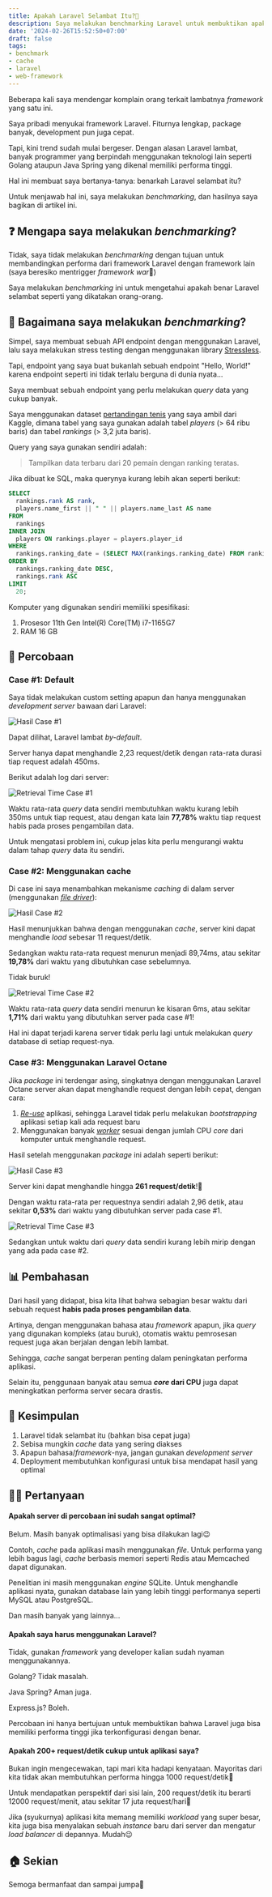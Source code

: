 ```yaml
---
title: Apakah Laravel Selambat Itu?🤔
description: Saya melakukan benchmarking Laravel untuk membuktikan apakah benar Laravel selambat itu
date: '2024-02-26T15:52:50+07:00'
draft: false
tags:
- benchmark
- cache
- laravel
- web-framework
---
```


Beberapa kali saya mendengar komplain orang terkait lambatnya *framework* yang satu ini.

Saya pribadi menyukai framework Laravel. Fiturnya lengkap, package banyak, development pun juga cepat.

Tapi, kini trend sudah mulai bergeser. Dengan alasan Laravel lambat, banyak programmer yang berpindah menggunakan teknologi lain seperti Golang ataupun Java Spring yang dikenal memiliki performa tinggi.

Hal ini membuat saya bertanya-tanya: benarkah Laravel selambat itu?

Untuk menjawab hal ini, saya melakukan *benchmarking*, dan hasilnya saya bagikan di artikel ini.

## ❓ Mengapa saya melakukan *benchmarking*?

Tidak, saya tidak melakukan *benchmarking* dengan tujuan untuk membandingkan performa dari framework Laravel dengan framework lain (saya beresiko mentrigger *framework war*🥲)

Saya melakukan *benchmarking* ini untuk mengetahui apakah benar Laravel selambat seperti yang dikatakan orang-orang.

## 🥸 Bagaimana saya melakukan *benchmarking*?

Simpel, saya membuat sebuah API endpoint dengan menggunakan Laravel, lalu saya melakukan stress testing dengan menggunakan library [Stressless](https://pestphp.com/docs/stress-testing).

Tapi, endpoint yang saya buat bukanlah sebuah endpoint "Hello, World!" karena endpoint seperti ini tidak terlalu berguna di dunia nyata...

Saya membuat sebuah endpoint yang perlu melakukan *query* data yang cukup banyak.

Saya menggunakan dataset [pertandingan tenis](https://www.kaggle.com/datasets/guillemservera/tennis) yang saya ambil dari Kaggle, dimana tabel yang saya gunakan adalah tabel *players* (> 64 ribu baris) dan tabel *rankings* (> 3,2 juta baris).

Query yang saya gunakan sendiri adalah:

> Tampilkan data terbaru dari 20 pemain dengan ranking teratas.

Jika dibuat ke SQL, maka querynya kurang lebih akan seperti berikut:

```sql
SELECT
  rankings.rank AS rank,
  players.name_first || " " || players.name_last AS name
FROM
  rankings
INNER JOIN
  players ON rankings.player = players.player_id
WHERE
  rankings.ranking_date = (SELECT MAX(rankings.ranking_date) FROM rankings)
ORDER BY
  rankings.ranking_date DESC,
  rankings.rank ASC
LIMIT
  20;
```

Komputer yang digunakan sendiri memiliki spesifikasi:

1. Prosesor 11th Gen Intel(R) Core(TM) i7-1165G7
2. RAM 16 GB

## 🧪 Percobaan

### Case #1: Default

Saya tidak melakukan custom setting apapun dan hanya menggunakan *development server* bawaan dari Laravel:

![Hasil Case #1](/images/202402/benchmark-laravel-case-1-result.png "Hasil dari case #1")

Dapat dilihat, Laravel lambat *by-default*.

Server hanya dapat menghandle 2,23 request/detik dengan rata-rata durasi tiap request adalah 450ms.

Berikut adalah log dari server:

![Retrieval Time Case #1](/images/202402/benchmark-laravel-case-1-retrieval-time.png "Waktu pengambilan data pada case #1")

Waktu rata-rata *query* data sendiri membutuhkan waktu kurang lebih 350ms untuk tiap request, atau dengan kata lain **77,78%** waktu tiap request habis pada proses pengambilan data.

Untuk mengatasi problem ini, cukup jelas kita perlu mengurangi waktu dalam tahap *query* data itu sendiri.

### Case #2: Menggunakan cache

Di case ini saya menambahkan mekanisme *caching* di dalam server (menggunakan [*file driver*](https://laravel.com/docs/10.x/cache#configuration)):

![Hasil Case #2](/images/202402/benchmark-laravel-case-2-result.png "Hasil dari case #2")

Hasil menunjukkan bahwa dengan menggunakan *cache*, server kini dapat menghandle *load* sebesar 11 request/detik.

Sedangkan waktu rata-rata request menurun menjadi 89,74ms, atau sekitar **19,78%** dari waktu yang dibutuhkan case sebelumnya.

Tidak buruk!

![Retrieval Time Case #2](/images/202402/benchmark-laravel-case-2-retrieval-time.png "Waktu pengambilan data pada case #2")

Waktu rata-rata *query* data sendiri menurun ke kisaran 6ms, atau sekitar **1,71%** dari waktu yang dibutuhkan server pada case #1!

Hal ini dapat terjadi karena server tidak perlu lagi untuk melakukan *query* database di setiap request-nya.

### Case #3: Menggunakan Laravel Octane

Jika *package* ini terdengar asing, singkatnya dengan menggunakan Laravel Octane server akan dapat menghandle request dengan lebih cepat, dengan cara:

1. [*Re-use*](https://laravel.com/docs/10.x/octane#introduction) aplikasi, sehingga Laravel tidak perlu melakukan *bootstrapping* aplikasi setiap kali ada request baru
2. Menggunakan banyak [*worker*](https://laravel.com/docs/10.x/octane#specifying-the-worker-count) sesuai dengan jumlah CPU *core* dari komputer untuk menghandle request.

Hasil setelah menggunakan *package* ini adalah seperti berikut:

![Hasil Case #3](/images/202402/benchmark-laravel-case-3-result.png "Hasil dari case #3")

Server kini dapat menghandle hingga **261 request/detik**!🤯

Dengan waktu rata-rata per requestnya sendiri adalah 2,96 detik, atau sekitar **0,53%** dari waktu yang dibutuhkan server pada case #1.

![Retrieval Time Case #3](/images/202402/benchmark-laravel-case-3-retrieval-time.png "Waktu pengambilan data pada case #3")

Sedangkan untuk waktu dari *query* data sendiri kurang lebih mirip dengan yang ada pada case #2.

## 📊 Pembahasan

Dari hasil yang didapat, bisa kita lihat bahwa sebagian besar waktu dari sebuah request **habis pada proses pengambilan data**.

Artinya, dengan menggunakan bahasa atau *framework* apapun, jika *query* yang digunakan kompleks (atau buruk), otomatis waktu pemrosesan request juga akan berjalan dengan lebih lambat.

Sehingga, *cache* sangat berperan penting dalam peningkatan performa aplikasi.

Selain itu, penggunaan banyak atau semua ***core* dari CPU** juga dapat meningkatkan performa server secara drastis.

## 🧘 Kesimpulan

1. Laravel tidak selambat itu (bahkan bisa cepat juga)
2. Sebisa mungkin *cache* data yang sering diakses
3. Apapun bahasa/*framework*-nya, jangan gunakan *development server*
4. Deployment membutuhkan konfigurasi untuk bisa mendapat hasil yang optimal

## 🙋‍♂️ Pertanyaan

#### Apakah server di percobaan ini sudah sangat optimal?

Belum. Masih banyak optimalisasi yang bisa dilakukan lagi😉

Contoh, *cache* pada aplikasi masih menggunakan *file*. Untuk performa yang lebih bagus lagi, *cache* berbasis memori seperti Redis atau Memcached dapat digunakan.

Penelitian ini masih menggunakan *engine* SQLite. Untuk menghandle aplikasi nyata, gunakan database lain yang lebih tinggi performanya seperti MySQL atau PostgreSQL.

Dan masih banyak yang lainnya...

#### Apakah saya harus menggunakan Laravel?

Tidak, gunakan *framework* yang developer kalian sudah nyaman menggunakannya.

Golang? Tidak masalah.

Java Spring? Aman juga.

Express.js? Boleh.

Percobaan ini hanya bertujuan untuk membuktikan bahwa Laravel juga bisa memiliki performa tinggi jika terkonfigurasi dengan benar.

#### Apakah 200+ request/detik cukup untuk aplikasi saya?

Bukan ingin mengecewakan, tapi mari kita hadapi kenyataan. Mayoritas dari kita tidak akan membutuhkan performa hingga 1000 request/detik🥲

Untuk mendapatkan perspektif dari sisi lain, 200 request/detik itu berarti 12000 request/menit, atau sekitar 17 juta request/hari🤯

Jika (syukurnya) aplikasi kita memang memiliki *workload* yang super besar, kita juga bisa menyalakan sebuah *instance* baru dari server dan mengatur *load balancer* di depannya. Mudah😉

## 🏠 Sekian

Semoga bermanfaat dan sampai jumpa👋

